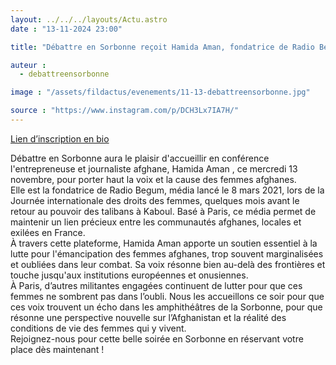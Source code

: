 ```yaml
---
layout: ../../../layouts/Actu.astro
date : "13-11-2024 23:00"

title: "Débattre en Sorbonne reçoit Hamida Aman, fondatrice de Radio Begum"

auteur :
  - debattreensorbonne

image : "/assets/fildactus/evenements/11-13-debattreensorbonne.jpg"

source : "https://www.instagram.com/p/DCH3Lx7IA7H/"
---
```


[Lien d’inscription en bio](https://www.eventbrite.fr/e/billets-debattre-en-sorbonne-recoit-hamida-aman-fondatrice-de-radio-begum-1071816274329)

Débattre en Sorbonne aura le plaisir d'accueillir en conférence l'entrepreneuse et journaliste afghane, Hamida Aman , ce mercredi 13 novembre, pour porter haut la voix et la cause des femmes afghanes.  
Elle est la fondatrice de Radio Begum, média lancé le 8 mars 2021, lors de la Journée internationale des droits des femmes, quelques mois avant le retour au pouvoir des talibans à Kaboul. Basé à Paris, ce média permet de maintenir un lien précieux entre les communautés afghanes, locales et exilées en France.  
À travers cette plateforme, Hamida Aman apporte un soutien essentiel à la lutte pour l'émancipation des femmes afghanes, trop souvent marginalisées et oubliées dans leur combat. Sa voix résonne bien au-delà des frontières et touche jusqu'aux institutions européennes et onusiennes.  
À Paris, d’autres militantes engagées continuent de lutter pour que ces femmes ne sombrent pas dans l’oubli. Nous les accueillons ce soir pour que ces voix trouvent un écho dans les amphithéâtres de la Sorbonne, pour que résonne une perspective nouvelle sur l’Afghanistan et la réalité des conditions de vie des femmes qui y vivent.  
Rejoignez-nous pour cette belle soirée en Sorbonne en réservant votre place dès maintenant !